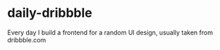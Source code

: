 # daily-dribbble
Every day I build a frontend for a random UI design, usually taken from dribbble.com

